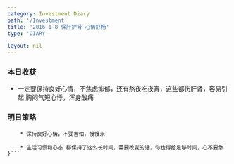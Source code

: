 ```yaml
---
category: Investment Diary
path: '/Investment'
title: '2016-1-8 保肝护肾 心情舒畅'
type: 'DIARY'

layout: nil
---
```


### 本日收获

* 一定要保持良好心情，不焦虑抑郁，还有熬夜吃夜宵，这些都伤肝肾，容易引起 胸闷气短心悸，浑身酸痛



### 明日策略

```{
    * 保持良好心情，不要害怕，慢慢来
    
    * 生活习惯和心态 都保持了这么长时间，需要改变的话，你也得给足够时间，心不要急
}```
